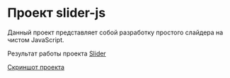 # Проект slider-js
 Данный проект представляет собой разработку простого слайдера на чистом JavaScript. <br>

 Результат работы проекта [Slider](https://samokhindmitro.github.io/slider-js)
          
 [Скриншот проекта](/slider.png)
